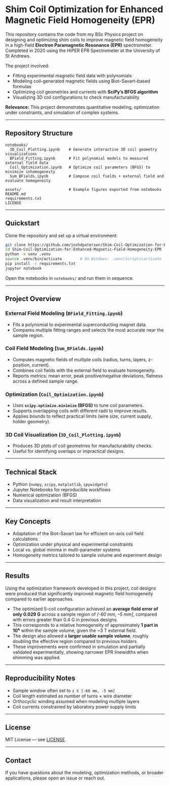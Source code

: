 # Shim Coil Optimization for Enhanced Magnetic Field Homogeneity (EPR)

This repository contains the code from my BSc Physics project on designing and optimizing shim coils to improve magnetic field homogeneity in a high-field **Electron Paramagnetic Resonance (EPR)** spectrometer.  Completed in 2020 using the HiPER EPR Spectrometer at the University of St Andrews.

The project involved:
- Fitting experimental magnetic field data with polynomials  
- Modeling coil-generated magnetic fields using Biot–Savart–based formulas  
- Optimizing coil geometries and currents with **SciPy’s BFGS algorithm**  
- Visualizing 3D coil configurations to check manufacturability  

**Relevance:** This project demonstrates quantitative modeling, optimization under constraints, and simulation of complex systems.

---

## Repository Structure

```
notebooks/
  3D_Coil_Plotting.ipynb    # Generate interactive 3D coil geometry visualizations
  BField_Fitting.ipynb      # Fit polynomial models to measured external field data
  Coil_Optimization.ipynb   # Optimize coil parameters (BFGS) to minimize inhomogeneity
  Sum_BFields.ipynb         # Compose coil fields + external field and evaluate homogeneity

assets/                     # Example figures exported from notebooks
README.md
requirements.txt
LICENSE
```

---

## Quickstart

Clone the repository and set up a virtual environment:

```bash
git clone https://github.com/joshdpaterson/Shim-Coil-Optimization-for-Enhanced-Magnetic-Field-Homogeneity-EPR
cd Shim-Coil-Optimization-for-Enhanced-Magnetic-Field-Homogeneity-EPR
python -m venv .venv
source .venv/bin/activate        # On Windows: .venv\Scripts\activate
pip install -r requirements.txt
jupyter notebook
```

Open the notebooks in `notebooks/` and run them in sequence.

---

## Project Overview

### External Field Modeling (`BField_Fitting.ipynb`)
- Fits a polynomial to experimental superconducting magnet data.  
- Compares multiple fitting ranges and selects the most accurate near the sample region.  

### Coil Field Modeling (`Sum_BFields.ipynb`)
- Computes magnetic fields of multiple coils (radius, turns, layers, z-position, current).  
- Combines coil fields with the external field to evaluate homogeneity.  
- Reports metrics: mean error, peak positive/negative deviations, flatness across a defined sample range.  

### Optimization (`Coil_Optimization.ipynb`)
- Uses **`scipy.optimize.minimize` (BFGS)** to tune coil parameters.  
- Supports overlapping coils with different radii to improve results.  
- Applies bounds to reflect practical limits (wire size, current supply, holder geometry).  

### 3D Coil Visualization (`3D_Coil_Plotting.ipynb`)
- Produces 3D plots of coil geometries for manufacturability checks.  
- Useful for identifying overlaps or impractical designs.  

---

## Technical Stack

- Python (`numpy`, `scipy`, `matplotlib`, `ipywidgets`)  
- Jupyter Notebooks for reproducible workflows  
- Numerical optimization (BFGS)  
- Data visualization and result interpretation  

---

## Key Concepts

- Adaptation of the Biot–Savart law for efficient on-axis coil field calculations  
- Optimization under physical and experimental constraints  
- Local vs. global minima in multi-parameter systems  
- Homogeneity metrics tailored to sample volume and experiment design  

---

## Results

Using the optimization framework developed in this project, coil designs were produced that significantly improved magnetic field homogeneity compared to earlier approaches.

- The optimized 5-coil configuration achieved an **average field error of only 0.029 G** across a sample region of *[-60 mm, –5 mm]*, compared with errors greater than 0.4 G in previous designs.  
- This corresponds to a relative homogeneity of approximately **1 part in 10⁶** within the sample volume, given the ~3 T external field.  
- The design also allowed a **larger usable sample volume**, roughly doubling the effective region compared to previous holders.  
- These improvements were confirmed in simulation and partially validated experimentally, showing narrower EPR linewidths when shimming was applied.  

---

## Reproducibility Notes

- Sample window often set to `z ∈ [-60 mm, -5 mm]`  
- Coil length estimated as number of turns × wire diameter  
- Orthocyclic winding assumed when modeling multiple layers  
- Coil currents constrained by laboratory power supply limits  

---

## License

MIT License — see [LICENSE](./LICENSE).

---

## Contact

If you have questions about the modeling, optimization methods, or broader applications, please open an issue or reach out.
